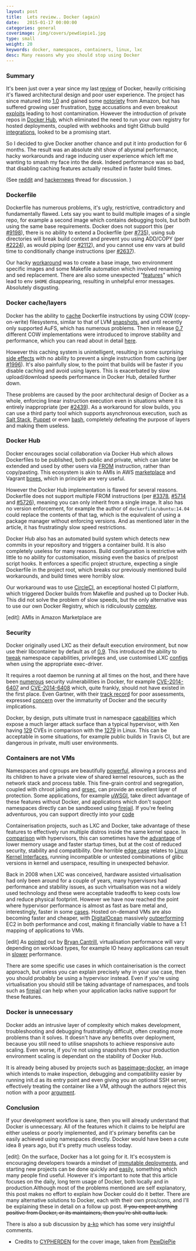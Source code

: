 ```yaml
---
layout: post
title:  Lets review.. Docker (again)
date:   2015-01-17 00:00:00
categories: general
coverimage: /img/covers/pewdiepie1.jpg
type: small
weight: 20
keywords: docker, namespaces, containers, linux, lxc
desc: Many reasons why you should stop using Docker
---
```


### Summary

It's been just over a year since my last [review][55] of Docker, heavily criticising it's flawed architectural design and poor user experience. The project has since matured into [1.0][1] and gained some [notoriety][4] from Amazon, but has suffered growing user frustration, [hype][3] accusations and even breakout [exploits][1] leading to host contamination. However the introduction of private repos in [Docker Hub][5], which eliminated the need to run your own registry for hosted deployments, coupled with webhooks and tight Github build [integrations][6], looked to be a promising start.

So I decided to give Docker another chance and put it into production for 6 months. The result was an absolute shit show of abysmal performance, hacky workarounds and rage inducing user experience which left me wanting to smash my face into the desk. Indeed performance was so bad, that disabling caching features actually resulted in faster build times. 

(See [reddit][67] and [hackernews][66] thread for discussion. )

### Dockerfile

Dockerfile has numerous problems, it's ugly, restrictive, contradictory and fundamentally flawed. Lets say you want to build multiple images of a single repo, for example a second image which contains debugging tools, but both using the same base requirements. Docker does not support this (per [#9198][8]), there is no ability to extend a Dockerfile (per [#735][7]), using sub directories will break build context and prevent you using ADD/COPY (per [#2224][9]), as would piping (per [#2112][10]), and you cannot use env vars at build time to conditionally change instructions (per [#2637][11]).

Our hacky [workaround][53] was to create a base image, two environment specific images and some Makefile automation which involved renaming and sed replacement. There are also some unexpected "[features][54]" which lead to env `$HOME` disappearing, resulting in unhelpful error messages. Absolutely disgusting.


### Docker cache/layers

Docker has the ability to [cache][12] Dockerfile instructions by using COW (copy-on-write) filesystems, similar to that of LVM [snapshots][50], and until recently only supported AuFS, which has numerous problems. Then in release [0.7][13] different COW implementations were introduced to improve stability and performance, which you can read about in detail [here][14].

However this caching system is unintelligent, resulting in some surprising [side effects][15] with no ability to prevent a single instruction from caching (per [#1996][16]). It's also painfully slow, to the point that builds will be faster if you disable caching and avoid using layers. This is exacerbated by slow upload/download speeds performance in Docker Hub, detailed further down. 

These problems are caused by the poor architectural design of Docker as a whole, enforcing linear instruction execution even in situations where it is entirely inappropriate (per [#2439][17]). As a workaround for slow builds, you can use a third party tool which supports asynchronous execution, such as [Salt Stack][18], [Puppet][19] or even [bash][20], completely defeating the purpose of layers and making them useless.


### Docker Hub

Docker encourages social collaboration via Docker Hub which allows Dockerfiles to be published, both public and private, which can later be extended and used by other users via [FROM][24] instruction, rather than copy/pasting. This ecosystem is akin to AMIs in AWS [marketplace][64] and Vagrant [boxes][65], which in principle are very useful.

However the Docker Hub implementation is flawed for several reasons. Dockerfile does not support multiple FROM instructions (per [#3378][21], [#5714][22] and [#5726][23]), meaning you can only inherit from a single image. It also has no version enforcement, for example the author of `dockerfile/ubuntu:14.04` could replace the contents of that tag, which is the equivalent of using a package manager without enforcing versions. And as mentioned later in the article, it has frustratingly slow speed restrictions.

Docker Hub also has an automated build system which detects new commits in your repository and triggers a container build. It is also completely useless for many reasons. Build configuration is restrictive with little to no ability for customisation, missing even the basics of pre/post script hooks. It enforces a specific project structure, expecting a single Dockerfile in the project root, which breaks our previously mentioned build workarounds, and build times were horribly slow.

Our workaround was to use [CircleCI][25], an exceptional hosted CI platform, which triggered Docker builds from Makefile and pushed up to Docker Hub. This did not solve the problem of slow speeds, but the only alternative was to use our own Docker Registry, which is ridiculously [complex][26].

[edit]: AMIs in Amazon Marketplace are 


### Security

Docker originally used LXC as their default execution environment, but now use their libcontainer by default as of [0.9][35]. This introduced the ability to [tweak][27] namespace capabilities, privileges and, use customised LXC [configs][28] when using the appropriate exec-driver.

It requires a root daemon be running at all times on the host, and there have been [numerous][30] security vulnerabilities in Docker, for example [CVE-2014-6407][31] and [CVE-2014-6408][32] which, quite frankly, should not have existed in the first place. Even Gartner, with their [track record][33] for poor assessments, expressed [concern][34] over the immaturity of Docker and the security implications.

Docker, by design, puts ultimate trust in namespace [capabilities][29] which expose a much larger attack surface than a typical hypervisor, with Xen having [129][36] CVEs in comparison with the [1279][37] in Linux. This can be acceptable in some situations, for example public builds in Travis CI, but are dangerous in private, multi user environments.


### Containers are not VMs

Namespaces and cgroups are beautifully [powerful][49], allowing a process and its children to have a private view of shared kernel resources, such as the network stack and process table. This fine-grain control and segregation, coupled with chroot jailing and [grsec][39], can provide an excellent layer of protection. Some applications, for example [uWSGI][38], take direct advantage of these features without Docker, and applications which don't support namespaces directly can be sandboxed using [firejail][47]. If you're feeling adventurous, you can support directly into your [code][63] 

Containerisation projects, such as LXC and Docker, take advantage of these features to effectively run multiple distros inside the same kernel space. In [comparison][46] with hypervisors, this can sometimes have the [advantage][45] of lower memory usage and faster startup times, but at the cost of reduced security, stability and compatibility. One horrible [edge case][42] relates to [Linux Kernel Interfaces][41], running incompatible or untested combinations of glibc versions in kernel and userspace, resulting in unexpected behavior.

Back in 2008 when LXC was conceived, hardware assisted virtualisation had only been around for a couple of years, many hypervisors had performance and stability issues, as such virtualisation was not a widely used technology and these were acceptable tradeoffs to keep costs low and reduce physical footprint. However we have now reached the point where hypervisor performance is almost as fast as bare metal and, interestingly, faster in some [cases][43]. Hosted on-demand VMs are also becoming faster and cheaper, with [DigitalOcean][44] massively [outperforming][51] EC2 in both performance and cost, making it financially viable to have a 1:1 mapping of applications to VMs.

[edit] As [pointed][60] out by [Bryan Cantrill][61], virtualisation performance will vary depending on workload types, for example IO heavy applications can result in [slower][62] performance.

There are some specific use cases in which containerisation is the correct approach, but unless you can explain precisely why in your use case, then you should probably be using a hypervisor instead. Even if you're using virtualisation you should still be taking advantage of namespaces, and tools such as [firejail][47] can help when your application lacks native support for these features.

### Docker is unnecessary

Docker adds an intrusive layer of complexity which makes development, troubleshooting and debugging frustratingly difficult, often creating more problems than it solves. It doesn't have any benefits over deployment, because you still need to utilise snapshots to achieve responsive auto scaling. Even worse, if you're not using snapshots then your production environment scaling is dependant on the stability of Docker Hub. 

It is already being abused by projects such as [baseimage-docker](https://github.com/phusion/baseimage-docker), an image which intends to make inspection, debugging and compatibility easier by running init.d as its entry point and even giving you an optional SSH server, effectively treating the container like a VM, although the authors reject this notion with a poor [argument][52].

### Conclusion

If your development workflow is sane, then you will already understand that Docker is unnecessary. All of the features which it claims to be helpful are either useless or poorly implemented, and it's primary benefits can be easily achieved using namespaces directly. Docker would have been a cute idea 8 years ago, but it's pretty much useless today.

[edit]: On the surface, Docker has a lot going for it. It's ecosystem is encouraging developers towards a mindset of [immutable deployments][58], and starting new projects can be done quickly and [easily][59], something which many people find useful. However it's important to note that this article focuses on the daily, long term usage of Docker, both locally and in production.Although most of the problems mentioned are self explanatory, this post makes no effort to explain how Docker could do it better. There are many alternative solutions to Docker, each with their own pros/cons, and I'll be explaining these in detail on a follow up post. <del>If you expect anything positive from Docker, or its maintainers, then you're shit outta luck.</del>

There is also a sub discussion by [a-ko][68] which has some very insightful comments.


* Credits to [CYPHERDEN][56] for the cover image, taken from [PewDiePie][57]

[1]: http://blog.docker.com/2014/06/docker-container-breakout-proof-of-concept-exploit/
[2]: http://www.theregister.co.uk/2014/06/09/docker_milestone_release/
[3]: http://www.krisbuytaert.be/blog/docker-vs-reality-0-1
[4]: http://www.theregister.co.uk/2014/11/15/amazon_ec2_container_service_deep_dive/
[5]: https://docs.docker.com/userguide/dockerhub/
[6]: http://docs.docker.com/docker-hub/builds/
[7]: https://github.com/docker/docker/issues/735
[8]: https://github.com/docker/docker/issues/9198
[9]: https://github.com/docker/docker/issues/2224
[10]: https://github.com/docker/docker/issues/2112
[11]: https://github.com/docker/docker/issues/2637
[12]: http://thenewstack.io/understanding-the-docker-cache-for-faster-builds/
[13]: http://blog.docker.com/2013/11/docker-0-7-docker-now-runs-on-any-linux-distribution/
[14]: http://developerblog.redhat.com/2014/09/30/overview-storage-scalability-docker/
[15]: http://kimh.github.io/blog/en/docker/gotchas-in-writing-dockerfile-en/#build_caching_what_invalids_cache_and_not
[16]: https://github.com/docker/docker/issues/1996
[17]: https://github.com/docker/docker/issues/2439
[18]: http://blog.xebia.com/2014/06/14/combining-salt-with-docker/
[19]: http://puppetlabs.com/blog/building-puppet-based-applications-inside-docker
[20]: https://github.com/fideloper/Vaprobash
[21]: https://github.com/docker/docker/issues/3378
[22]: https://github.com/docker/docker/issues/5714
[23]: https://github.com/docker/docker/issues/5726
[24]: https://docs.docker.com/reference/builder/#from
[25]: https://circleci.com/
[26]: https://github.com/docker/docker-registry
[27]: https://docs.docker.com/reference/run/#runtime-privilege-linux-capabilities-and-lxc-configuration
[28]: https://www.stgraber.org/2014/01/17/lxc-1-0-unprivileged-containers/
[29]: https://docs.docker.com/articles/security/
[30]: http://www.theregister.co.uk/2014/11/25/docker_vulnerabilities/
[31]: http://www.securityfocus.com/bid/71315
[32]: http://www.securityfocus.com/bid/71518
[33]: http://www.zdnet.com/article/why-does-the-it-industry-continue-to-listen-to-gartner/
[34]: http://www.theregister.co.uk/2015/01/12/docker_security_immature_but_not_scary_says_gartner/
[35]: http://www.infoq.com/news/2014/03/docker_0_9
[36]: http://www.cvedetails.com/vendor/6276/XEN.html
[37]: http://www.cvedetails.com/vendor/33/Linux.html
[38]: http://uwsgi-docs.readthedocs.org/en/latest/Namespaces.html
[39]: https://grsecurity.net/
[40]: https://linuxcontainers.org/
[41]: http://en.wikipedia.org/wiki/Linux_kernel_interfaces
[42]: http://stackoverflow.com/questions/27171485/various-glibc-and-linux-kernel-versions-compatibility
[43]: https://major.io/2014/06/22/performance-benchmarks-kvm-vs-xen/
[44]: https://www.digitalocean.com/pricing/
[45]: http://www.theregister.co.uk/2014/05/02/docker_hadoop/
[46]: http://marceloneves.org/papers/pdp2013-containers.pdf
[47]: https://l3net.wordpress.com/projects/firejail/
[48]: http://man7.org/linux/man-pages/man7/capabilities.7.html
[49]: http://www.toptal.com/linux/separation-anxiety-isolating-your-system-with-linux-namespaces
[50]: http://serverfault.com/questions/41020/is-this-how-lvm-snapshots-work
[51]: http://uncrunched.com/2013/08/07/digital-ocean-v-aws-10x-performance-for-13-cost/
[52]: https://github.com/phusion/baseimage-docker#fat_containers
[53]: https://gist.github.com/foxx/0305f9f7ebe65b246c6c
[54]: https://gist.github.com/foxx/0c4f02de6e3906fa1c98
[55]: http://iops.io/blog/lxc-application-containers-docker-initial-thoughts/
[56]: https://www.youtube.com/channel/UCOwxx9VnEnlFKt5EB70KTzQ
[57]: https://www.youtube.com/watch?v=LWCUMLEbQ00
[58]: http://blog.codeship.com/immutable-deployments/
[59]: https://www.digitalocean.com/community/tutorials/how-to-dockerise-and-deploy-multiple-wordpress-applications-on-ubuntu
[60]: https://news.ycombinator.com/item?id=9015638
[61]: https://twitter.com/bcantrill
[62]: http://dtrace.org/blogs/brendan/2013/01/11/virtualization-performance-zones-kvm-xen/
[63]: https://blog.jtlebi.fr/2013/12/22/introduction-to-linux-namespaces-part-1-uts/
[64]: https://aws.amazon.com/marketplace
[65]: https://atlas.hashicorp.com/boxes/search
[66]: https://news.ycombinator.com/item?id=9015355
[67]: http://www.reddit.com/r/sysadmin/comments/2v4fqe/docker_is_fundamentally_flawed_useless_hype/
[68]: http://www.reddit.com/r/sysadmin/comments/2v4fqe/docker_is_fundamentally_flawed_useless_hype/coeo7c7
